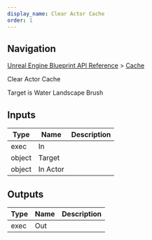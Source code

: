 ```yaml
---
display_name: Clear Actor Cache
order: 1
---
```

## Navigation

[Unreal Engine Blueprint API Reference](https://dev.epicgames.com/documentation/en-us/unreal-engine/BlueprintAPI) > [Cache](https://dev.epicgames.com/documentation/en-us/unreal-engine/BlueprintAPI/Cache)

Clear Actor Cache

Target is Water Landscape Brush

## Inputs

| Type | Name | Description |
| --- | --- | --- |
| exec | In |  |
| object | Target |  |
| object | In Actor |  |

## Outputs

| Type | Name | Description |
| --- | --- | --- |
| exec | Out |  |
